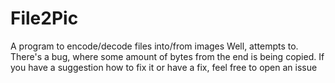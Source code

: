 # File2Pic
A program to encode/decode files into/from images
Well, attempts to. There's a bug, where some amount of bytes from the end is being copied. If you have a suggestion how to fix it or have a fix, feel free to open an issue
